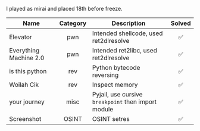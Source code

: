 I played as mirai and placed 18th before freeze.

| Name | Category | Description | Solved |
| --- | :---: | --- | :---: |
| Elevator | pwn | Intended shellcode, used ret2dlresolve | ✅ |
| Everything Machine 2.0 | pwn | Intended ret2libc, used ret2dlresolve | ✅ |
| is this python | rev | Python bytecode reversing | ✅ |
| Woilah Cik | rev | Inspect memory | ✅ |
| your journey | misc | Pyjail, use cursive `breakpoint` then import module | ✅ |
| Screenshot | OSINT | OSINT setres | ✅ |